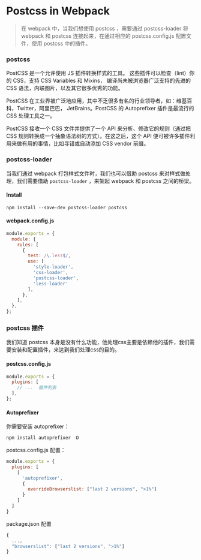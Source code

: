 # Postcss in Webpack

> 在 webpack 中，当我们想使用 postcss ，需要通过 postcss-loader 将 webpack 和 postcss 连接起来，在通过相应的 postcss.config.js 配置文件，使用 postcss 中的插件。

### postcss

PostCSS 是一个允许使用 JS 插件转换样式的工具。 这些插件可以检查（lint）你的 CSS，支持 CSS Variables 和 Mixins， 编译尚未被浏览器广泛支持的先进的 CSS 语法，内联图片，以及其它很多优秀的功能。

PostCSS 在工业界被广泛地应用，其中不乏很多有名的行业领导者，如：维基百科，Twitter，阿里巴巴， JetBrains。PostCSS 的 Autoprefixer 插件是最流行的 CSS 处理工具之一。

PostCSS 接收一个 CSS 文件并提供了一个 API 来分析、修改它的规则（通过把 CSS 规则转换成一个抽象语法树的方式）。在这之后，这个 API 便可被许多插件利用来做有用的事情，比如寻错或自动添加 CSS vendor 前缀。

### postcss-loader

当我们通过 webpack 打包样式文件时，我们也可以借助 postcss 来对样式做处理，我们需要借助 `postcss-loader` ，来架起 webpack 和 postcss 之间的桥梁。

#### Install

```bush
npm install --save-dev postcss-loader postcss
```

#### webpack.config.js

```js
module.exports = {
  module: {
    rules: [
      {
        test: /\.less$/,
        use: [
          'style-loader',
          'css-loader',
          'postcss-loader',
          'less-loader'
        ],
      },
    ],
  },
};
```

### postcss 插件

我们知道 postcss 本身是没有什么功能，他处理css主要是依赖他的插件，我们需要安装和配置插件，来达到我们处理css的目的。

#### postcss.config.js

```js
module.exports = {
  plugins: [
    // ...  插件列表 
  ],
};
```

#### Autoprefixer

你需要安装 autoprefixer：

```js
npm install autoprefixer -D
```

postcss.config.js 配置：

```js
module.exports = {
  plugins: [
    [
      'autoprefixer',
      {
        overrideBrowserslist: ["last 2 versions", ">1%"]
      }
    ]
  ]
}
```

package.json 配置

```js
{
  ...,
  "browserslist": ["last 2 versions", ">1%"]
}
```